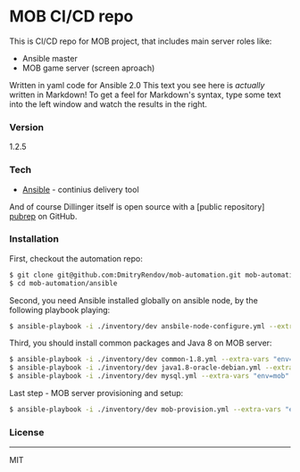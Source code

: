 # MOB CI/CD repo

This is CI/CD repo for MOB project, that includes main server roles like:
- Ansible master
- MOB game server (screen aproach)

Written in yaml code for Ansible 2.0
This text you see here is *actually* written in Markdown! To get a feel for Markdown's syntax, type some text into the left window and watch the results in the right.

### Version
1.2.5

### Tech

* [Ansible] - continius delivery tool

And of course Dillinger itself is open source with a [public repository] [pubrep]
 on GitHub.

### Installation

First, checkout the automation repo:
```sh
$ git clone git@github.com:DmitryRendov/mob-automation.git mob-automation
$ cd mob-automation/ansible
```

Second, you need Ansible installed globally on ansible node, by the following playbook playing:

```sh
$ ansible-playbook -i ./inventory/dev ansbile-node-configure.yml --extra-vars "env=ansible" -vv
```

Third, you should install common packages and Java 8 on MOB server:
```sh
$ ansible-playbook -i ./inventory/dev common-1.8.yml --extra-vars "env=mob" -vv
$ ansible-playbook -i ./inventory/dev java1.8-oracle-debian.yml --extra-vars "env=mob" -vv
$ ansible-playbook -i ./inventory/dev mysql.yml --extra-vars "env=mob" -vv
```

Last step - MOB server provisioning and setup:
```sh
$ ansible-playbook -i ./inventory/dev mob-provision.yml --extra-vars "env=mob" -vv
```

### License
----

MIT

[//]: # (These are reference links used in the body of this note and get stripped out when the markdown processor does its job.)

   [pubrep]: <https://github.com/DmitryRendov/mob-automation>
   [Ansible]: <https://www.ansible.com/>
   [dockerlnk]: <https://www.docker.com/>

